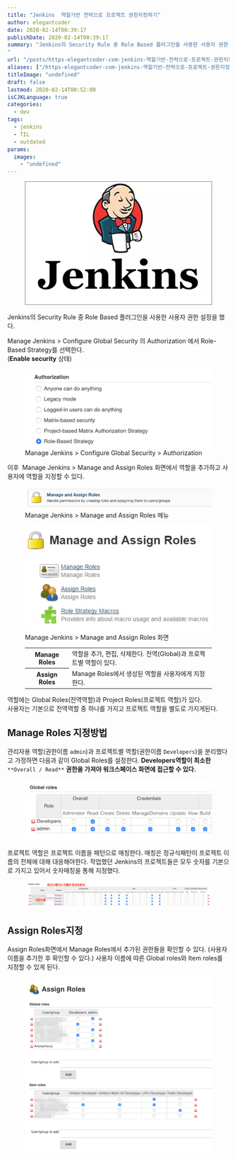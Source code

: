 ```yaml
---
title: "Jenkins  역할기반 전략으로 프로젝트 권한지정하기"
author: elegantcoder
date: 2020-02-14T00:39:17
publishDate: 2020-02-14T00:39:17
summary: "Jenkins의 Security Rule 중 Role Based 플러그인을 사용한 사용자 권한 설정을 했다. Manage Jenkins &gt; Configure Global Security 의 Authorization 에서 Role-Based Strategy를 선택한다.(Enable security 상태) 이후 &nbsp;Manage Jenkins &gt; Manage and Assign Roles 화면에서 역할을 추가하고 사용자에 역할을 지정할 수 있다. Manage Roles 역할을 추가, 편집, 삭제한다. 전역(Global)과 프로젝트별 역할이 있다. Assign Roles Manage [&hellip;]
"
url: "/posts/https-elegantcoder-com-jenkins-역할기반-전략으로-프로젝트-권한지정하기"
aliases: ["/https-elegantcoder-com-jenkins-역할기반-전략으로-프로젝트-권한지정하기"]
titleImage: "undefined"
draft: false
lastmod: 2020-02-14T00:52:00
isCJKLanguage: true
categories:
  - dev
tags:
  - jenkins
  - TIL
  - outdated
params:
  images:
    - "undefined"
---
```

<figure><img src="Jenkins-blog-image.jpg" alt=""></figure>

Jenkins의 Security Rule 중 Role Based 플러그인을 사용한 사용자 권한 설정을 했다.

Manage Jenkins > Configure Global Security 의 Authorization 에서 Role-Based Strategy를 선택한다.  
(**Enable security** 상태)

<figure><img src="image-1.png" alt=""><figcaption>Manage Jenkins &gt; Configure Global Security &gt; Authorization</figcaption></figure>

이후  Manage Jenkins > Manage and Assign Roles 화면에서 역할을 추가하고 사용자에 역할을 지정할 수 있다.

<figure><img src="image2020-1-3_15-45-51.png" alt=""><figcaption>Manage Jenkins &gt; Manage and Assign Roles 메뉴</figcaption></figure>

<figure><img src="jenkins-manage-and-assign-roles.png" alt=""><figcaption>Manage Jenkins &gt; Manage and Assign Roles 화면</figcaption></figure>

<figure><table class=""><tbody><tr><th>Manage Roles</th><td>역할을 추가, 편집, 삭제한다. 전역(Global)과 프로젝트별 역할이 있다.</td></tr><tr><th>Assign Roles</th><td>Manage Roles에서 생성된 역할을 사용자에게 지정한다.</td></tr></tbody></table></figure>

역할에는 Global Roles(전역역할)과 Project Roles(프로젝트 역할)가 있다.  
사용자는 기본으로 전역역할 중 하나를 가지고 프로젝트 역할을 별도로 가지게된다.

Manage Roles 지정방법
-----------------

관리자용 역할(권한이름 `admin`)과 프로젝트별 역할(권한이름 `Developers`)을 분리했다고 가정하면 다음과 같이 Global Roles를 설정한다. **Developers역할이 최소한** `**Overall / Read**` **권한을 가져야 워크스페이스 화면에 접근할 수 있다.**

<figure><img src="image-3-1024x333.png" alt=""></figure>

프로젝트 역할은 프로젝트 이름을 패턴으로 매칭한다. 매칭은 정규식패턴이 프로젝트 이름의 전체에 대해 대응해야한다. 작업했던 Jenkins의 프로젝트들은 모두 숫자를 기본으로 가지고 있어서 숫자매칭을 통해 지정했다.

<figure><img src="image2020-1-3_15-53-35-1024x156.png" alt=""></figure>

Assign Roles지정
--------------

Assign Roles화면에서 Manage Roles에서 추가된 권한들을 확인할 수 있다. (사용자 이름을 추가한 후 확인할 수 있다.) 사용자 이름에 따른 Global roles와 Item roles를 지정할 수 있게 된다.

<figure><img src="Pasted_Image_2020_01_03_3_55_PM.png" alt=""></figure>
